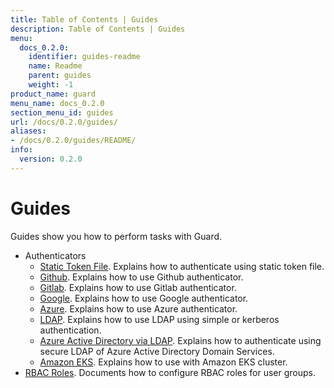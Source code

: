 ```yaml
---
title: Table of Contents | Guides
description: Table of Contents | Guides
menu:
  docs_0.2.0:
    identifier: guides-readme
    name: Readme
    parent: guides
    weight: -1
product_name: guard
menu_name: docs_0.2.0
section_menu_id: guides
url: /docs/0.2.0/guides/
aliases:
- /docs/0.2.0/guides/README/
info:
  version: 0.2.0
---
```


# Guides

Guides show you how to perform tasks with Guard.

- Authenticators
  - [Static Token File](/docs/0.2.0/guides/authenticator/static_token_file). Explains how to authenticate using static token file.
  - [Github](/docs/0.2.0/guides/authenticator/github). Explains how to use Github authenticator.
  - [Gitlab](/docs/0.2.0/guides/authenticator/gitlab). Explains how to use Gitlab authenticator.
  - [Google](/docs/0.2.0/guides/authenticator/google). Explains how to use Google authenticator.
  - [Azure](/docs/0.2.0/guides/authenticator/azure). Explains how to use Azure authenticator.
  - [LDAP](/docs/0.2.0/guides/authenticator/ldap). Explains how to use LDAP using simple or kerberos authentication.
  - [Azure Active Directory via LDAP](/docs/0.2.0/guides/authenticator/ldap_azure). Explains how to authenticate using secure LDAP of Azure Active Directory Domain Services.
  - [Amazon EKS](/docs/0.2.0/guides/authenticator/aws_eks). Explains how to use with Amazon EKS cluster.
- [RBAC Roles](/docs/0.2.0/guides/rbac). Documents how to configure RBAC roles for user groups.
